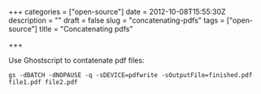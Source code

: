 +++
categories = ["open-source"]
date = 2012-10-08T15:55:30Z
description = ""
draft = false
slug = "concatenating-pdfs"
tags = ["open-source"]
title = "Concatenating pdfs"

+++


Use Ghostscript to contatenate pdf files:

    gs -dBATCH -dNOPAUSE -q -sDEVICE=pdfwrite -sOutputFile=finished.pdf file1.pdf file2.pdf

